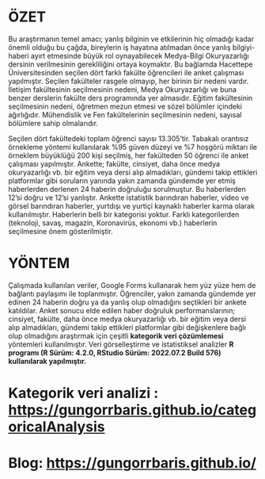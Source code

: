 # ÖZET
Bu araştırmanın temel amacı; yanlış bilginin ve etkilerinin hiç olmadığı kadar önemli olduğu bu çağda, bireylerin iş hayatına atılmadan önce yanlış bilgiyi-haberi ayırt etmesinde büyük rol oynayabilecek Medya-Bilgi Okuryazarlığı dersinin verilmesinin gerekliliğini ortaya koymaktır. Bu bağlamda Hacettepe Üniversitesinden seçilen dört farklı fakülte öğrencileri ile anket çalışması yapılmıştır. Seçilen fakülteler rasgele olmayıp, her birinin bir nedeni vardır. İletişim fakültesinin seçilmesinin nedeni, Medya Okuryazarlığı ve buna benzer derslerin fakülte ders programında yer almasıdır. Eğitim fakültesinin seçilmesinin nedeni, öğretmen mezun etmesi ve sözel bölümler içindeki ağırlığıdır. Mühendislik ve Fen fakültelerinin seçilmesinin nedeni, sayısal bölümlere sahip olmalarıdır.

Seçilen dört fakültedeki toplam öğrenci sayısı 13.305’tir. Tabakalı orantısız örnekleme yöntemi kullanılarak %95 güven düzeyi ve %7 hoşgörü miktarı ile örneklem büyüklüğü 200 kişi seçilmiş, her fakülteden 50 öğrenci ile anket çalışması yapılmıştır. Ankette; fakülte, cinsiyet, daha önce medya okuryazarlığı vb. bir eğitim veya dersi alıp almadıkları, gündemi takip ettikleri platformlar gibi soruların yanında yakın zamanda gündemde yer etmiş haberlerden derlenen 24 haberin doğruluğu sorulmuştur. Bu haberlerden 12’si doğru ve 12’si yanlıştır. Ankette istatistik barındıran haberler, video ve görsel barındıran haberler, yurtdışı ve yurtiçi kaynaklı haberler karma olarak kullanılmıştır. Haberlerin belli bir kategorisi yoktur. Farklı kategorilerden (teknoloji, savaş, magazin, Koronavirüs, ekonomi vb.) haberlerin seçilmesine önem gösterilmiştir.


# YÖNTEM

Çalışmada kullanılan veriler, Google Forms kullanarak hem yüz yüze hem de bağlantı paylaşımı ile toplanmıştır. Öğrenciler, yakın zamanda gündemde yer edinen 24 haberin doğru ya da yanlış olup olmadığını seçtikleri bir ankete katıldılar. Anket sonucu elde edilen haber doğruluk performanslarının; cinsiyet, fakülte, daha önce medya okuryazarlığı vb. bir eğitim veya dersi alıp almadıkları, gündemi takip ettikleri platformlar gibi değişkenlere bağlı olup olmadığını araştırmak için çeşitli **kategorik veri çözümlemesi** yöntemleri kullanılmıştır. Veri görselleştirme ve istatistiksel analizler **R programı (R Sürüm: 4.2.0, RStudio Sürüm: 2022.07.2 Build 576) kullanılarak yapılmıştır.**


# Kategorik veri analizi : https://gungorrbaris.github.io/categoricalAnalysis

# Blog: https://gungorrbaris.github.io/
